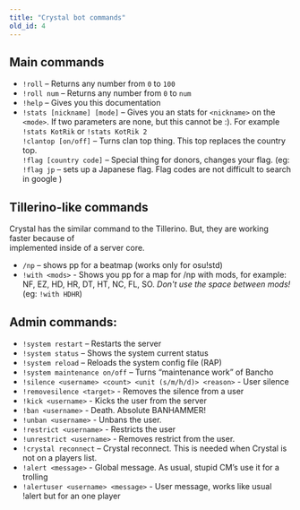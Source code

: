 ```yaml
---
title: "Crystal bot commands"
old_id: 4
---
```

## **Main commands**

-   `!roll` – Returns any number from `0` to `100`
-   `!roll num` – Returns any number from `0` to `num`
-   `!help` – Gives you this documentation
-   `!stats [nickname] [mode]` – Gives you an stats for `<nickname>` on the `<mode>`. If two parameters are none, but this cannot be :). For example `!stats KotRik` or `!stats KotRik 2`  
    `!clantop [on/off]` – Turns clan top thing. This top replaces the country top.  
    `!flag [country code]` – Special thing for donors, changes your flag. (eg: `!flag jp` – sets up a Japanese flag. Flag codes are not difficult to search in google )

## **Tillerino-like commands**
Crystal has the similar command to the Tillerino. But, they are working faster because of  
implemented inside of a server core.

-   `/np` – shows pp for a beatmap (works only for osu!std)
-   `!with <mods>` - Shows you pp for a map for /np with mods, for example: NF, EZ, HD, HR, DT, HT, NC, FL, SO. *Don't use the space between mods!* (eg: `!with HDHR`)

## **Admin commands:**

-   `!system restart` – Restarts the server
-   `!system status` – Shows the system current status
-   `!system reload` – Reloads the system config file (RAP)
-   `!system maintenance on/off` – Turns “maintenance work” of Bancho
-   `!silence <username> <count> <unit (s/m/h/d)> <reason>` - User silence
-   `!removesilence <target>` - Removes the silence from a user
-   `!kick <username>` - Kicks the user from the server
-   `!ban <username>` - Death. Absolute BANHAMMER!
-   `!unban <username>` - Unbans the user.
-   `!restrict <username>` - Restricts the user
-   `!unrestrict <username>` - Removes restrict from the user.
-   `!crystal reconnect` – Crystal reconnect. This is needed when Crystal is not on a players list.
-   `!alert <message>` - Global message. As usual, stupid CM’s use it for a trolling
-   `!alertuser <username> <message>` - User message, works like usual !alert but for an one player
